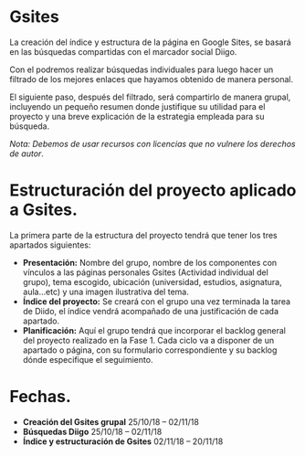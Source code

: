 # Gsites

La creación del índice y estructura de la página en Google Sites, se basará en las búsquedas compartidas con el marcador social Diigo.

Con el podremos realizar búsquedas individuales para luego hacer un filtrado de los mejores enlaces que hayamos obtenido de manera personal.

El siguiente paso, después del filtrado, será compartirlo de manera grupal, incluyendo un pequeño resumen donde justifique su utilidad para el proyecto y una breve explicación de la estrategia empleada para su búsqueda.

*Nota: Debemos de usar recursos con licencias que no vulnere los derechos de autor*.

# Estructuración del proyecto aplicado a Gsites.

La primera parte de la estructura del proyecto tendrá que tener los tres apartados siguientes:
-	**Presentación:** Nombre del grupo, nombre de los componentes con vínculos a las páginas personales Gsites (Actividad individual del grupo), tema escogido, ubicación (universidad, estudios, asignatura, aula…etc) y una imagen ilustrativa del tema. 
-	**Índice del proyecto:** Se creará con el grupo una vez terminada la tarea de Diido, el índice vendrá acompañado de una justificación de cada apartado.
-	**Planificación:** Aquí el grupo tendrá que incorporar el backlog general del proyecto realizado en la Fase 1. Cada ciclo va a disponer de un apartado o página, con su formulario correspondiente y su backlog dónde especifique el seguimiento.

# Fechas. 
* **Creación del Gsites grupal** 25/10/18 – 02/11/18
* **Búsquedas Diigo** 25/10/18 – 02/11/18
* **Índice y estructuración de Gsites**	02/11/18 – 20/11/18


